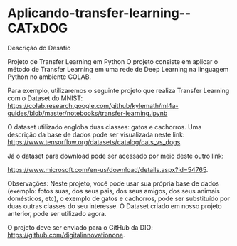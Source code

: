 # Aplicando-transfer-learning--CATxDOG

Descrição do Desafio
 
Projeto de Transfer Learning em Python 
O projeto consiste em aplicar o método de Transfer Learning em uma rede de Deep Learning na linguagem Python no ambiente COLAB.  

Para exemplo, utilizaremos o seguinte projeto que realiza Transfer Learning com o Dataset do MNIST: 
https://colab.research.google.com/github/kylemath/ml4a-guides/blob/master/notebooks/transfer-learning.ipynb 

O dataset utilizado engloba duas classes: gatos e cachorros. Uma descrição da base de dados pode ser visualizada neste link: https://www.tensorflow.org/datasets/catalog/cats_vs_dogs. 

Já o dataset para download pode ser acessado por meio deste outro link:

https://www.microsoft.com/en-us/download/details.aspx?id=54765. 

 

Observações: Neste projeto, você pode usar sua própria base de dados (exemplo: fotos suas, dos seus pais, dos seus amigos, dos seus animais domésticos, etc), o exemplo de gatos e cachorros, pode ser substituído por duas outras classes do seu interesse. O Dataset criado em nosso projeto anterior, pode ser utilizado agora.  

O projeto deve ser enviado para o GitHub da DIO: https://github.com/digitalinnovationone.
